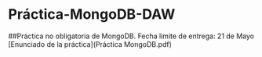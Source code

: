 # Práctica-MongoDB-DAW
##Práctica no obligatoria de MongoDB. Fecha limite de entrega: 21 de Mayo 
[Enunciado de la práctica](Práctica MongoDB.pdf)

